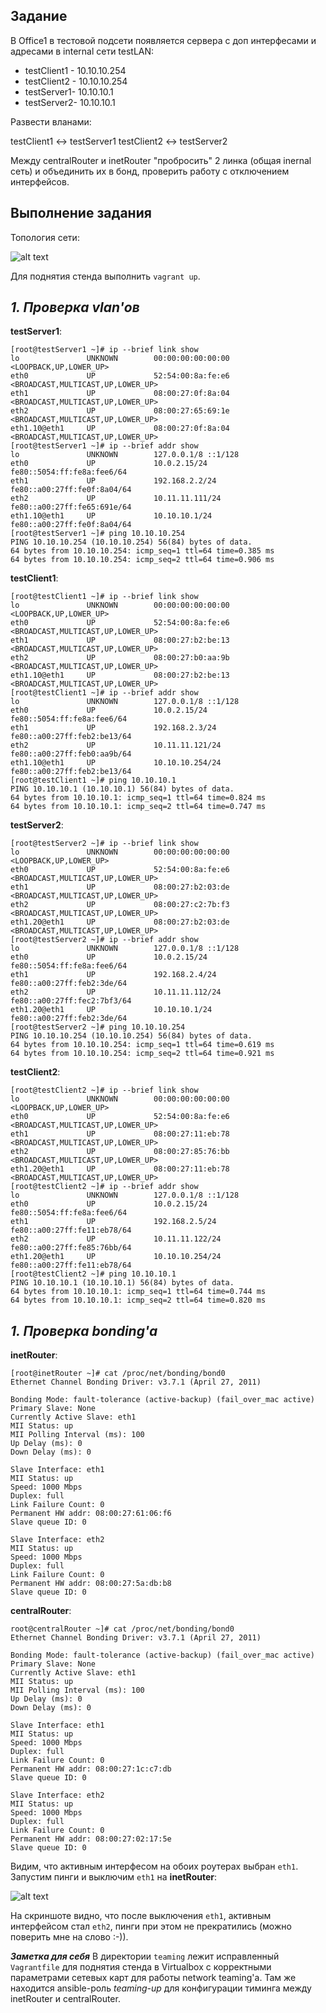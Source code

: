 ## **Задание**

В Office1 в тестовой подсети появляется сервера с доп интерфесами и адресами
в internal сети testLAN:

- testClient1 - 10.10.10.254
- testClient2 - 10.10.10.254
- testServer1- 10.10.10.1
- testServer2- 10.10.10.1

Развести вланами:

testClient1 <-> testServer1
testClient2 <-> testServer2

Между centralRouter и inetRouter "пробросить" 2 линка (общая inernal сеть) и объединить их в бонд, проверить работу c отключением интерфейсов.

## **Выполнение задания**

Топология сети:

![alt text](./vlan-bonding.png)

Для поднятия стенда выполнить `vagrant up`. 

## ***1. Проверка vlan'ов***

**testServer1**:
```
[root@testServer1 ~]# ip --brief link show
lo               UNKNOWN        00:00:00:00:00:00 <LOOPBACK,UP,LOWER_UP> 
eth0             UP             52:54:00:8a:fe:e6 <BROADCAST,MULTICAST,UP,LOWER_UP> 
eth1             UP             08:00:27:0f:8a:04 <BROADCAST,MULTICAST,UP,LOWER_UP> 
eth2             UP             08:00:27:65:69:1e <BROADCAST,MULTICAST,UP,LOWER_UP> 
eth1.10@eth1     UP             08:00:27:0f:8a:04 <BROADCAST,MULTICAST,UP,LOWER_UP>
[root@testServer1 ~]# ip --brief addr show
lo               UNKNOWN        127.0.0.1/8 ::1/128 
eth0             UP             10.0.2.15/24 fe80::5054:ff:fe8a:fee6/64 
eth1             UP             192.168.2.2/24 fe80::a00:27ff:fe0f:8a04/64 
eth2             UP             10.11.11.111/24 fe80::a00:27ff:fe65:691e/64 
eth1.10@eth1     UP             10.10.10.1/24 fe80::a00:27ff:fe0f:8a04/64 
[root@testServer1 ~]# ping 10.10.10.254
PING 10.10.10.254 (10.10.10.254) 56(84) bytes of data.
64 bytes from 10.10.10.254: icmp_seq=1 ttl=64 time=0.385 ms
64 bytes from 10.10.10.254: icmp_seq=2 ttl=64 time=0.906 ms
```

**testClient1**:
```
[root@testClient1 ~]# ip --brief link show
lo               UNKNOWN        00:00:00:00:00:00 <LOOPBACK,UP,LOWER_UP> 
eth0             UP             52:54:00:8a:fe:e6 <BROADCAST,MULTICAST,UP,LOWER_UP> 
eth1             UP             08:00:27:b2:be:13 <BROADCAST,MULTICAST,UP,LOWER_UP> 
eth2             UP             08:00:27:b0:aa:9b <BROADCAST,MULTICAST,UP,LOWER_UP> 
eth1.10@eth1     UP             08:00:27:b2:be:13 <BROADCAST,MULTICAST,UP,LOWER_UP>
[root@testClient1 ~]# ip --brief addr show
lo               UNKNOWN        127.0.0.1/8 ::1/128 
eth0             UP             10.0.2.15/24 fe80::5054:ff:fe8a:fee6/64 
eth1             UP             192.168.2.3/24 fe80::a00:27ff:feb2:be13/64 
eth2             UP             10.11.11.121/24 fe80::a00:27ff:feb0:aa9b/64 
eth1.10@eth1     UP             10.10.10.254/24 fe80::a00:27ff:feb2:be13/64
[root@testClient1 ~]# ping 10.10.10.1
PING 10.10.10.1 (10.10.10.1) 56(84) bytes of data.
64 bytes from 10.10.10.1: icmp_seq=1 ttl=64 time=0.824 ms
64 bytes from 10.10.10.1: icmp_seq=2 ttl=64 time=0.747 ms
```

**testServer2**:
```
[root@testServer2 ~]# ip --brief link show
lo               UNKNOWN        00:00:00:00:00:00 <LOOPBACK,UP,LOWER_UP> 
eth0             UP             52:54:00:8a:fe:e6 <BROADCAST,MULTICAST,UP,LOWER_UP> 
eth1             UP             08:00:27:b2:03:de <BROADCAST,MULTICAST,UP,LOWER_UP> 
eth2             UP             08:00:27:c2:7b:f3 <BROADCAST,MULTICAST,UP,LOWER_UP> 
eth1.20@eth1     UP             08:00:27:b2:03:de <BROADCAST,MULTICAST,UP,LOWER_UP>
[root@testServer2 ~]# ip --brief addr show
lo               UNKNOWN        127.0.0.1/8 ::1/128 
eth0             UP             10.0.2.15/24 fe80::5054:ff:fe8a:fee6/64 
eth1             UP             192.168.2.4/24 fe80::a00:27ff:feb2:3de/64 
eth2             UP             10.11.11.112/24 fe80::a00:27ff:fec2:7bf3/64 
eth1.20@eth1     UP             10.10.10.1/24 fe80::a00:27ff:feb2:3de/64
[root@testServer2 ~]# ping 10.10.10.254
PING 10.10.10.254 (10.10.10.254) 56(84) bytes of data.
64 bytes from 10.10.10.254: icmp_seq=1 ttl=64 time=0.619 ms
64 bytes from 10.10.10.254: icmp_seq=2 ttl=64 time=0.921 ms
```

**testClient2**:
```
[root@testClient2 ~]# ip --brief link show
lo               UNKNOWN        00:00:00:00:00:00 <LOOPBACK,UP,LOWER_UP> 
eth0             UP             52:54:00:8a:fe:e6 <BROADCAST,MULTICAST,UP,LOWER_UP> 
eth1             UP             08:00:27:11:eb:78 <BROADCAST,MULTICAST,UP,LOWER_UP> 
eth2             UP             08:00:27:85:76:bb <BROADCAST,MULTICAST,UP,LOWER_UP> 
eth1.20@eth1     UP             08:00:27:11:eb:78 <BROADCAST,MULTICAST,UP,LOWER_UP>
[root@testClient2 ~]# ip --brief addr show
lo               UNKNOWN        127.0.0.1/8 ::1/128 
eth0             UP             10.0.2.15/24 fe80::5054:ff:fe8a:fee6/64 
eth1             UP             192.168.2.5/24 fe80::a00:27ff:fe11:eb78/64 
eth2             UP             10.11.11.122/24 fe80::a00:27ff:fe85:76bb/64 
eth1.20@eth1     UP             10.10.10.254/24 fe80::a00:27ff:fe11:eb78/64
[root@testClient2 ~]# ping 10.10.10.1
PING 10.10.10.1 (10.10.10.1) 56(84) bytes of data.
64 bytes from 10.10.10.1: icmp_seq=1 ttl=64 time=0.744 ms
64 bytes from 10.10.10.1: icmp_seq=2 ttl=64 time=0.820 ms
```

## ***1. Проверка bonding'а***

**inetRouter**:
```
[root@inetRouter ~]# cat /proc/net/bonding/bond0
Ethernet Channel Bonding Driver: v3.7.1 (April 27, 2011)

Bonding Mode: fault-tolerance (active-backup) (fail_over_mac active)
Primary Slave: None
Currently Active Slave: eth1
MII Status: up
MII Polling Interval (ms): 100
Up Delay (ms): 0
Down Delay (ms): 0

Slave Interface: eth1
MII Status: up
Speed: 1000 Mbps
Duplex: full
Link Failure Count: 0
Permanent HW addr: 08:00:27:61:06:f6
Slave queue ID: 0

Slave Interface: eth2
MII Status: up
Speed: 1000 Mbps
Duplex: full
Link Failure Count: 0
Permanent HW addr: 08:00:27:5a:db:b8
Slave queue ID: 0
```

**centralRouter**:
```
root@centralRouter ~]# cat /proc/net/bonding/bond0
Ethernet Channel Bonding Driver: v3.7.1 (April 27, 2011)

Bonding Mode: fault-tolerance (active-backup) (fail_over_mac active)
Primary Slave: None
Currently Active Slave: eth1
MII Status: up
MII Polling Interval (ms): 100
Up Delay (ms): 0
Down Delay (ms): 0

Slave Interface: eth1
MII Status: up
Speed: 1000 Mbps
Duplex: full
Link Failure Count: 0
Permanent HW addr: 08:00:27:1c:c7:db
Slave queue ID: 0

Slave Interface: eth2
MII Status: up
Speed: 1000 Mbps
Duplex: full
Link Failure Count: 0
Permanent HW addr: 08:00:27:02:17:5e
Slave queue ID: 0
```

Видим, что активным интерфесом на обоих роутерах выбран `eth1`. Запустим пинги и выключим `eth1` на **inetRouter**:

![alt text](./eth1down.png)

На скриншоте видно, что после выключения `eth1`, активным интерфейсом стал `eth2`, пинги при этом не прекратились (можно поверить мне на слово :-)).


***Заметка для себя***
В директории `teaming` лежит исправленный `Vagrantfile` для поднятия стенда в Virtualbox с корректными параметрами сетевых карт для работы network teaming'а. Там же находится ansible-роль _teaming-up_ для конфигурации тиминга между inetRouter и centralRouter. 







